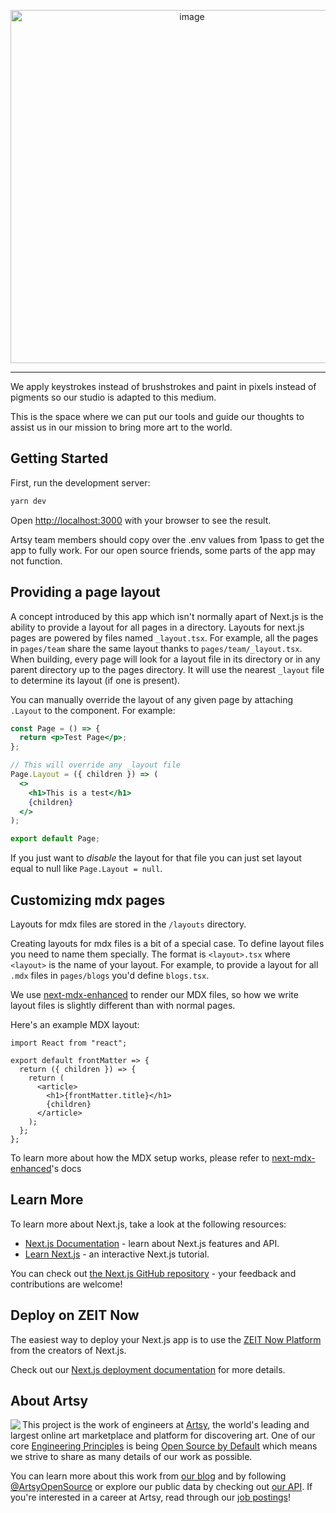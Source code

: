 <p align="center">
<img width="565" alt="image" src="https://user-images.githubusercontent.com/3087225/77610040-f97e4180-6ef7-11ea-9881-093606ff0157.png">
</p>

---

We apply keystrokes instead of brushstrokes and paint in pixels instead of pigments so our studio is adapted to this medium.

This is the space where we can put our tools and guide our thoughts to assist us in our mission to bring more art to the world.

## Getting Started

First, run the development server:

```bash
yarn dev
```

Open [http://localhost:3000](http://localhost:3000) with your browser to see the result.

Artsy team members should copy over the .env values from 1pass to get the app to fully work. For our open source friends, some parts of the app may not function.

## Providing a page layout

A concept introduced by this app which isn't normally apart of Next.js is the ability to provide a layout for all pages in a directory.
Layouts for next.js pages are powered by files named `_layout.tsx`. For example, all the pages in `pages/team` share the same layout thanks to `pages/team/_layout.tsx`. When building, every page will look for a layout file in its directory or in any parent directory up to the pages directory. It will use the nearest `_layout` file to determine its layout (if one is present).

You can manually override the layout of any given page by attaching `.Layout` to the component. For example:

```jsx
const Page = () => {
  return <p>Test Page</p>;
};

// This will override any _layout file
Page.Layout = ({ children }) => (
  <>
    <h1>This is a test</h1>
    {children}
  </>
);

export default Page;
```

If you just want to _disable_ the layout for that file you can just set layout equal to null like `Page.Layout = null`.

## Customizing mdx pages

Layouts for mdx files are stored in the `/layouts` directory.

Creating layouts for mdx files is a bit of a special case. To define layout files you need to name them specially.
The format is `<layout>.tsx` where `<layout>` is the name of your layout. For example, to provide a layout
for all `.mdx` files in `pages/blogs` you'd define `blogs.tsx`.

We use [next-mdx-enhanced](https://github.com/hashicorp/next-mdx-enhanced) to render our MDX files, so how we write
layout files is slightly different than with normal pages.

Here's an example MDX layout:

```
import React from "react";

export default frontMatter => {
  return ({ children }) => {
    return (
      <article>
        <h1>{frontMatter.title}</h1>
        {children}
      </article>
    );
  };
};
```

To learn more about how the MDX setup works, please refer to [next-mdx-enhanced](https://github.com/hashicorp/next-mdx-enhanced)'s docs

## Learn More

To learn more about Next.js, take a look at the following resources:

- [Next.js Documentation](https://nextjs.org/docs) - learn about Next.js features and API.
- [Learn Next.js](https://nextjs.org/learn) - an interactive Next.js tutorial.

You can check out [the Next.js GitHub repository](https://github.com/zeit/next.js/) - your feedback and contributions are welcome!

## Deploy on ZEIT Now

The easiest way to deploy your Next.js app is to use the [ZEIT Now Platform](https://zeit.co/import?utm_medium=default-template&filter=next.js&utm_source=create-next-app&utm_campaign=create-next-app-readme) from the creators of Next.js.

Check out our [Next.js deployment documentation](https://nextjs.org/docs/deployment) for more details.

## About Artsy

<a href="https://www.artsy.net/">
  <img align="left" src="https://avatars2.githubusercontent.com/u/546231?s=200&v=4"/>
</a>

This project is the work of engineers at [Artsy][footer_website], the world's
leading and largest online art marketplace and platform for discovering art.
One of our core [Engineering Principles][footer_principles] is being [Open
Source by Default][footer_open] which means we strive to share as many details
of our work as possible.

You can learn more about this work from [our blog][footer_blog] and by following
[@ArtsyOpenSource][footer_twitter] or explore our public data by checking out
[our API][footer_api]. If you're interested in a career at Artsy, read through
our [job postings][footer_jobs]!

[footer_website]: https://www.artsy.net/
[footer_principles]: culture/engineering-principles.md
[footer_open]: culture/engineering-principles.md#open-source-by-default
[footer_blog]: https://artsy.github.io/
[footer_twitter]: https://twitter.com/ArtsyOpenSource
[footer_api]: https://developers.artsy.net/
[footer_jobs]: https://www.artsy.net/jobs
